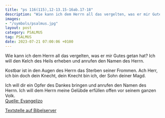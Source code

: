 ```yaml
---
title: "ps 116(115),12-13.15-16ab.17-18"
description: "Wie kann ich dem Herrn all das vergelten, was er mir Gutes getan hat? Ich will den Kelch des Heils erheben und anrufen den Namen des Herrn.  Kostbar ist in den Augen des Herrn das Sterben seiner Frommen. Ach Herr, ich bin doch dein Knecht, dein Knecht bin ich, der Sohn deiner ...."
images:
- "/symbols/psalmus.jpg"
layout: post
category: PSALMUS
tag: PSALMUS
date: 2023-07-21 07:00:06 +0100
---
```

Wie kann ich dem Herrn all das vergelten,
was er mir Gutes getan hat?
Ich will den Kelch des Heils erheben
und anrufen den Namen des Herrn.

Kostbar ist in den Augen des Herrn
das Sterben seiner Frommen.
Ach Herr, ich bin doch dein Knecht,
dein Knecht bin ich, der Sohn deiner Magd.<!--more-->

Ich will dir ein Opfer des Dankes bringen
und anrufen den Namen des Herrn.
Ich will dem Herrn meine Gelübde erfüllen
offen vor seinem ganzen Volk.<br>
[Quelle: Evangelizo](https://evangeliumtagfuertag.org/DE/gospel)

[Textstelle auf Bibelserver](https://www.bibleserver.com/EU/ps116(115),12-13.15-16ab.17-18)
